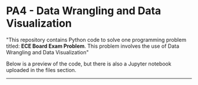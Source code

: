 # PA4 - Data Wrangling and Data Visualization
"This repository contains Python code to solve one programming problem titled: **ECE Board Exam Problem**. This problem involves the use of Data Wrangling and Data Visualization"

Below is a preview of the code, but there is also a Jupyter notebook uploaded in the files section.

---

